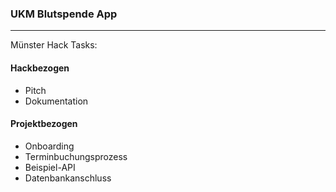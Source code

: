 ### UKM Blutspende App
___

Münster Hack Tasks:

#### Hackbezogen

- Pitch
- Dokumentation

#### Projektbezogen

- Onboarding
- Terminbuchungsprozess
- Beispiel-API
- Datenbankanschluss
